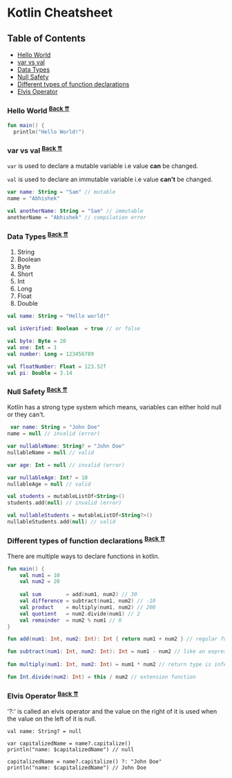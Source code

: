# Kotlin Cheatsheet

## <a name="table-of-contents"></a>Table of Contents
  - [Hello World](#hello-world)
  - [var vs val](#var-vs-val)
  - [Data Types](#data-types)
  - [Null Safety](#null-safety)
  - [Different types of function declarations](#different-types-of-function-declarations)
  - [Elvis Operator](#elvis-operator)

### <a name="hello-world"></a>Hello World <sup>[Back ⇈](#table-of-contents)</sup>

```kotlin
fun main() {
  println("Hello World!")
```

### <a name="var-vs-val"></a> var vs val <sup>[Back ⇈](#table-of-contents)</sup>
`var` is used to declare a mutable variable i.e value **can** be changed.

`val` is used to declare an immutable variable i.e value **can't** be changed.

```kotlin
var name: String = "Sam" // mutable
name = "Abhishek"

val anotherName: String = "Sam" // immutable
anotherName = "Abhishek" // compilation error
```
### <a name="data-types"></a> Data Types <sup>[Back ⇈](#table-of-contents)</sup>
  1. String
  2. Boolean
  3. Byte
  4. Short
  5. Int
  6. Long
  7. Float
  8. Double

```kotlin
val name: String = "Hello world!"
    
val isVerified: Boolean  = true // or false

val byte: Byte = 20
val one: Int = 1
val number: Long = 123456789

val floatNumber: Float = 123.52f
val pi: Double = 3.14
```

### <a name="null-safety"></a> Null Safety <sup>[Back ⇈](#table-of-contents)</sup>
Kotlin has a strong type system which means, variables can either hold null or they can't.

```kotlin
 var name: String = "John Doe"
name = null // invalid (error)

var nullableName: String? = "John Doe"
nullableName = null // valid

var age: Int = null // invalid (error)

var nullableAge: Int? = 10
nullableAge = null // valid

val students = mutableListOf<String>()
students.add(null) // invalid (error)

val nullableStudents = mutableListOf<String?>()
nullableStudents.add(null) // valid
```

### <a name="different-types-of-function-declarations"></a> Different types of function declarations <sup>[Back ⇈](#table-of-contents)</sup>
There are multiple ways to declare functions in kotlin.

```kotlin
fun main() {
    val num1 = 10
    val num2 = 20
    
    val sum        = add(num1, num2) // 30
    val difference = subtract(num1, num2) // -10
    val product    = multiply(num1, num2) // 200
    val quotient   = num2.divide(num1) // 2
    val remainder  = num2 % num1 // 0
}

fun add(num1: Int, num2: Int): Int { return num1 + num2 } // regular function

fun subtract(num1: Int, num2: Int): Int = num1 - num2 // like an expression
 
fun multiply(num1: Int, num2: Int) = num1 * num2 // return type is inferred

fun Int.divide(num2: Int) = this / num2 // extension function
```

### <a name="elvis-operator"></a> Elvis Operator <sup>[Back ⇈](#table-of-contents)</sup>
'?:' is called an elvis operator and the value on the right of it is used when the value on the left of it is null.

```kotin
val name: String? = null

var capitalizedName = name?.capitalize()
println("name: $capitalizedName") // null

capitalizedName = name?.capitalize() ?: "John Doe"
println("name: $capitalizedName") // John Doe
```
